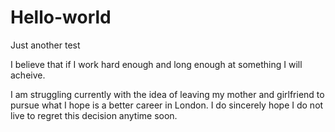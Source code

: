 # Hello-world
Just another test


I believe that if I work hard enough and long enough at something I will acheive.

I am struggling currently with the idea of leaving my mother and girlfriend to pursue what I hope is a better career in London.
I do sincerely hope I do not live to regret this decision anytime soon.
